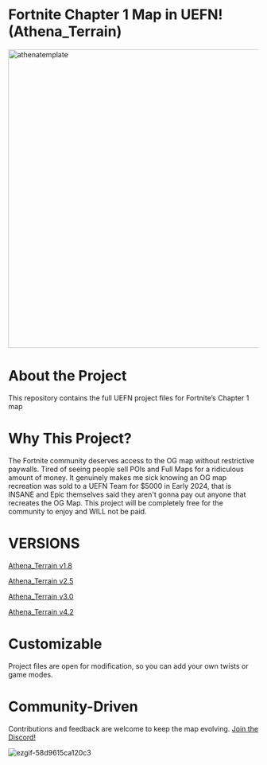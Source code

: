 # Fortnite Chapter 1 Map in UEFN! (Athena_Terrain)

<img width="800" height="600" alt="athenatemplate" src="https://github.com/user-attachments/assets/b0673962-d123-4dc3-be3a-eb2c27eb1aae" />

# About the Project
This repository contains the full UEFN project files for Fortnite’s Chapter 1 map

# Why This Project?
The Fortnite community deserves access to the OG map without restrictive paywalls. Tired of seeing people sell POIs and Full Maps for a ridiculous amount of money. It genuinely makes me sick knowing an OG map recreation was sold to a UEFN Team for $5000 in Early 2024, that is INSANE and Epic themselves said they aren't gonna pay out anyone that recreates the OG Map. This project will be completely free for the community to enjoy and WILL not be paid.

# VERSIONS
[Athena_Terrain v1.8](https://github.com/zqvb/AthenaTemplate/tree/Fortnite-1.8)

[Athena_Terrain v2.5](https://github.com/zqvb/AthenaTemplate/tree/Fortnite-2.5)

[Athena_Terrain v3.0](https://github.com/zqvb/AthenaTemplate/tree/Fortnite-3.0)

[Athena_Terrain v4.2](https://github.com/zqvb/AthenaTemplate/tree/Fortnite-4.2)

# Customizable
Project files are open for modification, so you can add your own twists or game modes.

# Community-Driven
Contributions and feedback are welcome to keep the map evolving.
[Join the Discord!](https://discord.gg/bZzJWQbMDs)

![ezgif-58d9615ca120c3](https://github.com/user-attachments/assets/a4d4250f-6384-45d8-92d6-9055b065e06d)
